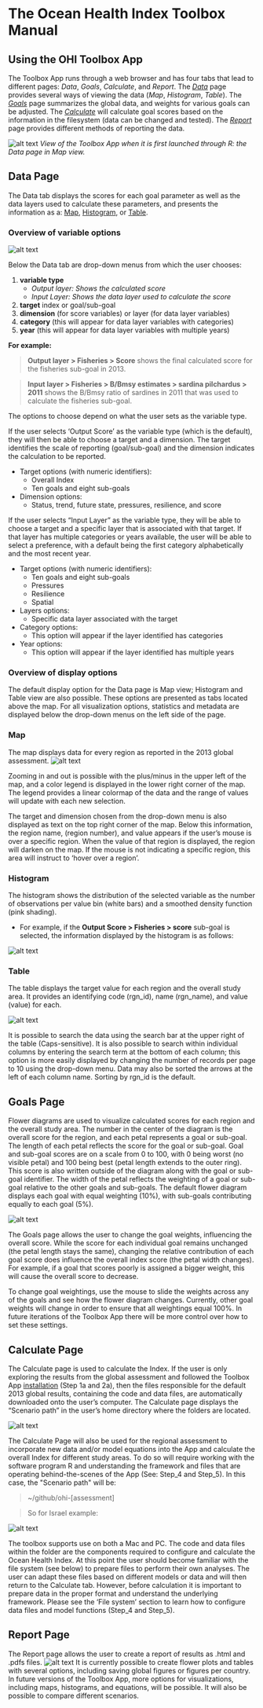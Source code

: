 # The Ocean Health Index Toolbox Manual



## Using the OHI Toolbox App
The Toolbox App runs through a web browser and has four tabs that lead to different pages: *Data*, *Goals*, *Calculate*, and *Report*. The [*Data*](https://github.com/OHI-Science/ohimanual/blob/master/tutorials/toolbox_manual%20PO/Step_3_Using_the_OHI_Toolbox_App.md#data-page) page provides several ways of viewing the data (*Map*, *Histogram*, *Table*).  The [*Goals*](https://github.com/OHI-Science/ohimanual/blob/master/tutorials/toolbox_manual%20PO/Step_3_Using_the_OHI_Toolbox_App.md#goals-page) page summarizes the global data, and weights for various goals can be adjusted.  The [*Calculate*](https://github.com/OHI-Science/ohimanual/blob/master/tutorials/toolbox_manual%20PO/Step_3_Using_the_OHI_Toolbox_App.md#calculate-page) will calculate goal scores based on the information in the filesystem (data can be changed and tested). The [*Report*](https://github.com/OHI-Science/ohimanual/blob/master/tutorials/toolbox_manual%20PO/Step_3_Using_the_OHI_Toolbox_App.md#report-page) page provides different methods of reporting the data.

![alt text](Toolbox.png)
*View of the Toolbox App when it is first launched through R: the Data page in Map view.*

## Data Page
The Data tab displays the scores for each goal parameter as well as the data layers used to calculate these parameters, and presents the information as a: [Map](https://github.com/OHI-Science/ohimanual/blob/master/tutorials/toolbox_manual%20PO/Step_3_Using_the_OHI_Toolbox_App.md#map), [Histogram](https://github.com/OHI-Science/ohimanual/blob/master/tutorials/toolbox_manual%20PO/Step_3_Using_the_OHI_Toolbox_App.md#histogram), or [Table](https://github.com/OHI-Science/ohimanual/blob/master/tutorials/toolbox_manual%20PO/Step_3_Using_the_OHI_Toolbox_App.md#table).

### Overview of variable options
![alt text](Toolbox2.png)

Below the Data tab are drop-down menus from which the user chooses:

1. **variable type**
    + *Output layer: Shows the calculated score*
    + *Input Layer: Shows the data layer used to calculate the score*
2. **target** index or goal/sub-goal
3. **dimension** (for score variables) or layer (for data layer variables)
4. **category** (this will appear for data layer variables with categories)
5. **year** (this will appear for data layer variables with multiple years)

**For example:**

> **Output layer > Fisheries > Score**
shows the final calculated score for the fisheries sub-goal in 2013.

> **Input layer > Fisheries > B/Bmsy estimates > sardina pilchardus > 2011**
shows the B/Bmsy ratio of sardines in 2011 that was used to calculate the fisheries sub-goal.

The options to choose depend on what the user sets as the variable type. 

If the user selects ‘Output Score’ as the variable type (which is the default), they will then be able to choose a target and a dimension. The target identifies the scale of reporting (goal/sub-goal) and the dimension indicates the calculation to be reported.

* Target options (with numeric identifiers):
    + Overall Index
    + Ten goals and eight sub-goals
* Dimension options:
    + Status, trend, future state, pressures, resilience, and score

If the user selects “Input Layer” as the variable type, they will be able to choose a target and a specific layer that is associated with that target. If that layer has multiple categories or years available, the user will be able to select a preference, with a default being the first category alphabetically and the most recent year.
* Target options (with numeric identifiers):
    + Ten goals and eight sub-goals
    + Pressures
    + Resilience
    + Spatial
* Layers options:
    + Specific data layer associated with the target
* Category options:
    + This option will appear if the layer identified has categories
* Year options:
    + This option will appear if the layer identified has multiple years

### Overview of display options
The default display option for the Data page is Map view; Histogram and Table view are also possible. These options are presented as tabs located above the map. For all visualization options, statistics and metadata are displayed below the drop-down menus on the left side of the page.

### Map 
The map displays data for every region as reported in the 2013 global assessment.
![alt text](Toolbox3.png)

Zooming in and out is possible with the plus/minus in the upper left of the map, and a color legend is displayed in the lower right corner of the map. The legend provides a linear colormap of the data and the range of values will update with each new selection. 

The target and dimension chosen from the drop-down menu is also displayed as text on the top right corner of the map. Below this information, the region name, (region number), and value appears if the user’s mouse is over a specific region. When the value of that region is displayed, the region will darken on the map. If the mouse is not indicating a specific region, this area will instruct to ‘hover over a region’.

### Histogram
The histogram shows the distribution of the selected variable as the number of observations per value bin (white bars) and a smoothed density function (pink shading). 

 + For example, if the **Output Score > Fisheries > score** sub-goal is selected, the information displayed by the histogram is as follows:


![alt text](Toolbox4.png)


### Table
The table displays the target value for each region and the overall study area. It provides an identifying code (rgn_id), name (rgn_name), and value (value) for each.

![alt text](Toolbox5.png)

It is possible to search the data using the search bar at the upper right of the table (Caps-sensitive). It is also possible to search within individual columns by entering the search term at the bottom of each column; this option is more easily displayed by changing the number of records per page to 10 using the drop-down menu. Data may also be sorted the arrows at the left of each column name. Sorting by rgn_id is the default.

## Goals Page
Flower diagrams are used to visualize calculated scores for each region and the overall study area. The number in the center of the diagram is the overall score for the region, and each petal represents a goal or sub-goal. The length of each petal reflects the score for the goal or sub-goal. Goal and sub-goal scores are on a scale from 0 to 100, with 0 being worst (no visible petal) and 100 being best (petal length extends to the outer ring). This score is also written outside of the diagram along with the goal or sub-goal identifier. The width of the petal reflects the weighting of a goal or sub-goal relative to the other goals and sub-goals.  The default flower diagram displays each goal with equal weighting (10%), with sub-goals contributing equally to each goal (5%).

![alt text](Toolbox7.png)

The Goals page allows the user to change the goal weights, influencing the overall score. While the score for each individual goal remains unchanged (the petal length stays the same), changing the relative contribution of each goal score does influence the overall index score (the petal width changes). For example, if a goal that scores poorly is assigned a bigger weight, this will cause the overall score to decrease.

To change goal weightings, use the mouse to slide the weights across any of the goals and see how the flower diagram changes. Currently, other goal weights will change in order to ensure that all weightings equal 100%. In future iterations of the Toolbox App there will be more control over how to set these settings.

## Calculate Page
The Calculate page is used to calculate the Index. 
If the user is only exploring the results from the global assessment and followed the Toolbox App [installation](http://ohi-science.org/pages/install.html) (Step 1a and 2a), then the files responsible for the default 2013 global results, containing the code and data files, are automatically downloaded onto the user’s computer. The Calculate page displays the “Scenario path” in the user’s home directory where the folders are located.

![alt text](Toolbox8.png)

The Calculate Page  will also be used for the regional assessment to incorporate new data and/or model equations into the App and calculate the overall Index for different study areas. To do so will require working with the software program R and understanding the framework and files that are operating behind-the-scenes of the App (See: Step_4 and Step_5). In this case, the "Scenario path" will be:

> ~/github/ohi-[assessment]

> So for Israel example:

![alt text](Toolbox15.png)

The toolbox supports use on both a Mac and PC.
The code and data files within the folder are the components required to configure and calculate the Ocean Health Index.  At this point the user should become familiar with the file system (see below) to prepare files to perform their own analyses. The user can adapt these files based on different models or data and will then return to the Calculate tab. However, before calculation it is important to prepare data in the proper format and understand the underlying framework. Please see the ‘File system’ section to learn how to configure data files and model functions (Step_4 and Step_5).

## Report Page
The Report page allows the user to create a report of results as .html and .pdfs files.
![alt text](Toolbox9.png)
It is currently possible to create flower plots and tables with several options, including saving global figures or figures per country. In future versions of the Toolbox App, more options for visualizations, including maps, histograms, and equations, will be possible. It will also be possible to compare different scenarios.
